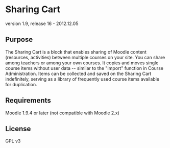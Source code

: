 Sharing Cart
============

version 1.9, release 16 - 2012.12.05


Purpose
-------

The Sharing Cart is a block that enables sharing of Moodle content
(resources, activities) between multiple courses on your site.
You can share among teachers or among your own courses.
It copies and moves single course items without user data
-- similar to the "Import" function in Course Administration.
Items can be collected and saved on the Sharing Cart indefinitely,
serving as a library of frequently used course items available for duplication.


Requirements
------------

Moodle 1.9.4 or later (not compatible with Moodle 2.x)


License
-------

GPL v3
